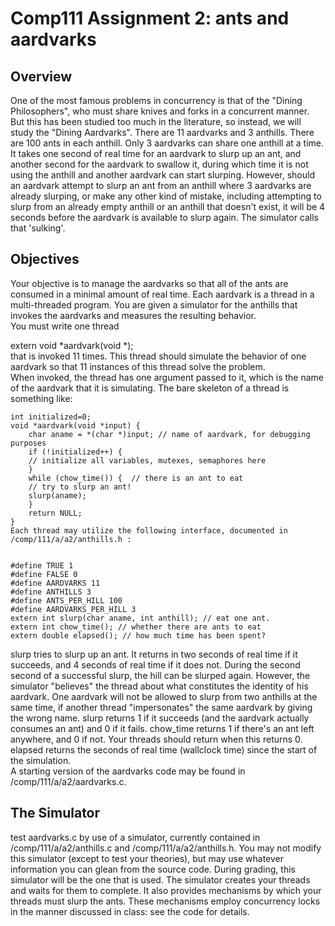 
# Comp111 Assignment 2: ants and aardvarks
## Overview
One of the most famous problems in concurrency is that of the "Dining Philosophers", who must share knives and forks in a concurrent manner. But this has been studied too much in the literature, so instead, we will study the "Dining Aardvarks".
There are 11 aardvarks and 3 anthills. There are 100 ants in each anthill. Only 3 aardvarks can share one anthill at a time. It takes one second of real time for an aardvark to slurp up an ant, and another second for the aardvark to swallow it, during which time it is not using the anthill and another aardvark can start slurping. However, should an aardvark attempt to slurp an ant from an anthill where 3 aardvarks are already slurping, or make any other kind of mistake, including attempting to slurp from an already empty anthill or an anthill that doesn't exist, it will be 4 seconds before the aardvark is available to slurp again. The simulator calls that 'sulking'.
## Objectives
Your objective is to manage the aardvarks so that all of the ants are consumed in a minimal amount of real time. Each aardvark is a thread in a multi-threaded program. You are given a simulator for the anthills that invokes the aardvarks and measures the resulting behavior.  
You must write one thread  

 
extern void *aardvark(void *);   
that is invoked 11 times. This thread should simulate the behavior of one aardvark so that 11 instances of this thread solve the problem.  
When invoked, the thread has one argument passed to it, which is the name of the aardvark that it is simulating. The bare skeleton of a thread is something like:  

 
	int initialized=0;   
	void *aardvark(void *input) {  
	    char aname = *(char *)input; // name of aardvark, for debugging purposes  
	    if (!initialized++) {  
		// initialize all variables, mutexes, semaphores here  
	    }   
	    while (chow_time()) {  // there is an ant to eat  
		// try to slurp an ant!  
		slurp(aname);   
	    }   
	    return NULL;  
	}  
	Each thread may utilize the following interface, documented in /comp/111/a/a2/anthills.h :  


	#define TRUE 1  
	#define FALSE 0    
	#define AARDVARKS 11  
	#define ANTHILLS 3   
	#define ANTS_PER_HILL 100  
	#define AARDVARKS_PER_HILL 3  
	extern int slurp(char aname, int anthill); // eat one ant.   
	extern int chow_time(); // whether there are ants to eat  
	extern double elapsed(); // how much time has been spent?   
	
slurp tries to slurp up an ant. It returns in two seconds of real time if it succeeds, and 4 seconds of real time if it does not. During the second second of a successful slurp, the hill can be slurped again. However, the simulator "believes" the thread about what constitutes the identity of his aardvark. One aardvark will not be allowed to slurp from two anthills at the same time, if another thread "impersonates" the same aardvark by giving the wrong name. slurp returns 1 if it succeeds (and the aardvark actually consumes an ant) and 0 if it fails.
chow_time returns 1 if there's an ant left anywhere, and 0 if not. Your threads should return when this returns 0.  
elapsed returns the seconds of real time (wallclock time) since the start of the simulation.  
A starting version of the aardvarks code may be found in /comp/111/a/a2/aardvarks.c.  
## The Simulator
test aardvarks.c by use of a simulator, currently contained in /comp/111/a/a2/anthills.c and /comp/111/a/a2/anthills.h. You may not modify this simulator (except to test your theories), but may use whatever information you can glean from the source code. During grading, this simulator will be the one that is used. The simulator creates your threads and waits for them to complete. It also provides mechanisms by which your threads must slurp the ants. These mechanisms employ concurrency locks in the manner discussed in class: see the code for details.
